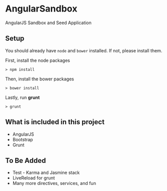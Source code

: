 # AngularSandbox
AngularJS Sandbox and Seed Application

## Setup
You should already have `node` and `bower` installed.  If not, please install them.

First, install the node packages
```
> npm install
```

Then, install the bower packages
```
> bower install
```

Lastly, run **grunt**
```
> grunt
```

## What is included in this project
* AngularJS
* Bootstrap
* Grunt

## To Be Added
* Test - Karma and Jasmine stack
* LiveReload for grunt
* Many more directives, services, and fun
